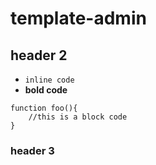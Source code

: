 # template-admin


## header 2

* `inline code`
* **bold code**

```
function foo(){
	//this is a block code
}

```

### header 3